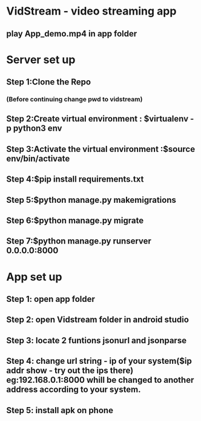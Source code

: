 # VidStream - video streaming app

## play App_demo.mp4 in app folder

# Server set up
## Step 1:Clone the Repo
### (Before continuing change pwd to vidstream)
## Step 2:Create virtual environment : $virtualenv -p python3 env
## Step 3:Activate the virtual environment :$source env/bin/activate
## Step 4:$pip install requirements.txt
## Step 5:$python manage.py makemigrations
## Step 6:$python manage.py migrate 
## Step 7:$python manage.py runserver 0.0.0.0:8000

# App set up
## Step 1: open app folder 
## Step 2: open Vidstream folder in android studio 
## Step 3: locate 2 funtions jsonurl and jsonparse
## Step 4: change url string - ip of your system($ip addr show - try out the ips there) eg:192.168.0.1:8000 whill be changed to another address according to your system.
## Step 5: install apk on phone
